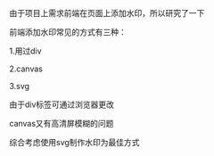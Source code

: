 由于项目上需求前端在页面上添加水印，所以研究了一下

前端添加水印常见的方式有三种：

1.用过div

2.canvas

3.svg

由于div标签可通过浏览器更改

canvas又有高清屏模糊的问题

综合考虑使用svg制作水印为最佳方式
